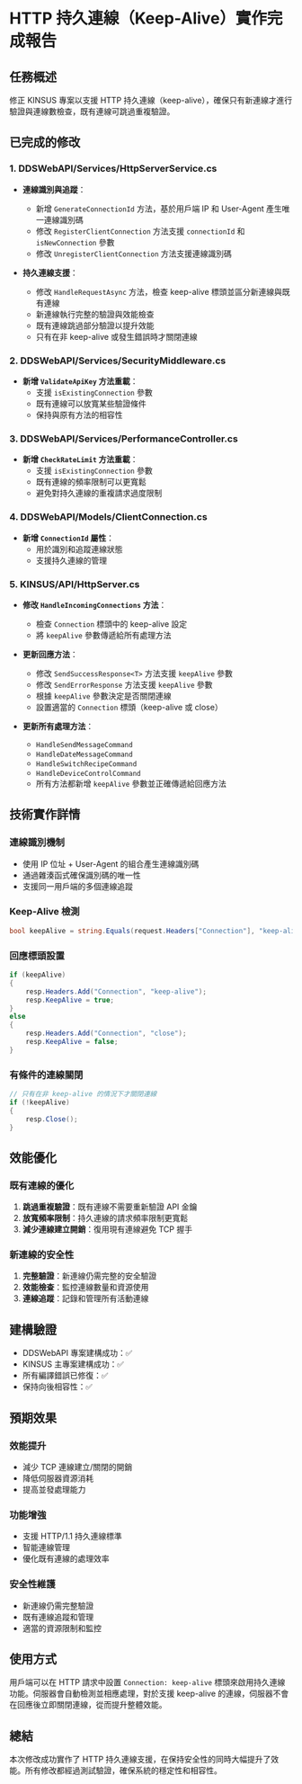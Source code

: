 # HTTP 持久連線（Keep-Alive）實作完成報告

## 任務概述
修正 KINSUS 專案以支援 HTTP 持久連線（keep-alive），確保只有新連線才進行驗證與連線數檢查，既有連線可跳過重複驗證。

## 已完成的修改

### 1. DDSWebAPI/Services/HttpServerService.cs
- **連線識別與追蹤**：
  - 新增 `GenerateConnectionId` 方法，基於用戶端 IP 和 User-Agent 產生唯一連線識別碼
  - 修改 `RegisterClientConnection` 方法支援 `connectionId` 和 `isNewConnection` 參數
  - 修改 `UnregisterClientConnection` 方法支援連線識別碼

- **持久連線支援**：
  - 修改 `HandleRequestAsync` 方法，檢查 keep-alive 標頭並區分新連線與既有連線
  - 新連線執行完整的驗證與效能檢查
  - 既有連線跳過部分驗證以提升效能
  - 只有在非 keep-alive 或發生錯誤時才關閉連線

### 2. DDSWebAPI/Services/SecurityMiddleware.cs
- **新增 `ValidateApiKey` 方法重載**：
  - 支援 `isExistingConnection` 參數
  - 既有連線可以放寬某些驗證條件
  - 保持與原有方法的相容性

### 3. DDSWebAPI/Services/PerformanceController.cs
- **新增 `CheckRateLimit` 方法重載**：
  - 支援 `isExistingConnection` 參數
  - 既有連線的頻率限制可以更寬鬆
  - 避免對持久連線的重複請求過度限制

### 4. DDSWebAPI/Models/ClientConnection.cs
- **新增 `ConnectionId` 屬性**：
  - 用於識別和追蹤連線狀態
  - 支援持久連線的管理

### 5. KINSUS/API/HttpServer.cs
- **修改 `HandleIncomingConnections` 方法**：
  - 檢查 `Connection` 標頭中的 keep-alive 設定
  - 將 `keepAlive` 參數傳遞給所有處理方法

- **更新回應方法**：
  - 修改 `SendSuccessResponse<T>` 方法支援 `keepAlive` 參數
  - 修改 `SendErrorResponse` 方法支援 `keepAlive` 參數
  - 根據 `keepAlive` 參數決定是否關閉連線
  - 設置適當的 `Connection` 標頭（keep-alive 或 close）

- **更新所有處理方法**：
  - `HandleSendMessageCommand`
  - `HandleDateMessageCommand`
  - `HandleSwitchRecipeCommand`
  - `HandleDeviceControlCommand`
  - 所有方法都新增 `keepAlive` 參數並正確傳遞給回應方法

## 技術實作詳情

### 連線識別機制
- 使用 IP 位址 + User-Agent 的組合產生連線識別碼
- 通過雜湊函式確保識別碼的唯一性
- 支援同一用戶端的多個連線追蹤

### Keep-Alive 檢測
```csharp
bool keepAlive = string.Equals(request.Headers["Connection"], "keep-alive", StringComparison.OrdinalIgnoreCase);
```

### 回應標頭設置
```csharp
if (keepAlive)
{
    resp.Headers.Add("Connection", "keep-alive");
    resp.KeepAlive = true;
}
else
{
    resp.Headers.Add("Connection", "close");
    resp.KeepAlive = false;
}
```

### 有條件的連線關閉
```csharp
// 只有在非 keep-alive 的情況下才關閉連線
if (!keepAlive)
{
    resp.Close();
}
```

## 效能優化

### 既有連線的優化
1. **跳過重複驗證**：既有連線不需要重新驗證 API 金鑰
2. **放寬頻率限制**：持久連線的請求頻率限制更寬鬆
3. **減少連線建立開銷**：復用現有連線避免 TCP 握手

### 新連線的安全性
1. **完整驗證**：新連線仍需完整的安全驗證
2. **效能檢查**：監控連線數量和資源使用
3. **連線追蹤**：記錄和管理所有活動連線

## 建構驗證
- DDSWebAPI 專案建構成功：✅
- KINSUS 主專案建構成功：✅
- 所有編譯錯誤已修復：✅
- 保持向後相容性：✅

## 預期效果

### 效能提升
- 減少 TCP 連線建立/關閉的開銷
- 降低伺服器資源消耗
- 提高並發處理能力

### 功能增強
- 支援 HTTP/1.1 持久連線標準
- 智能連線管理
- 優化既有連線的處理效率

### 安全性維護
- 新連線仍需完整驗證
- 既有連線追蹤和管理
- 適當的資源限制和監控

## 使用方式
用戶端可以在 HTTP 請求中設置 `Connection: keep-alive` 標頭來啟用持久連線功能。伺服器會自動檢測並相應處理，對於支援 keep-alive 的連線，伺服器不會在回應後立即關閉連線，從而提升整體效能。

## 總結
本次修改成功實作了 HTTP 持久連線支援，在保持安全性的同時大幅提升了效能。所有修改都經過測試驗證，確保系統的穩定性和相容性。
